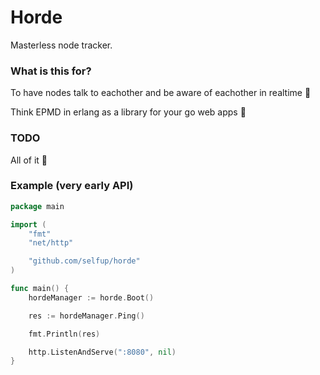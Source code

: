 # Horde

Masterless node tracker.

### What is this for?

To have nodes talk to eachother and be aware of eachother in realtime :rocket:

Think EPMD in erlang as a library for your go web apps :tada:

### TODO

All of it :pray:

### Example (very early API)

```go
package main

import (
	"fmt"
	"net/http"

	"github.com/selfup/horde"
)

func main() {
	hordeManager := horde.Boot()

	res := hordeManager.Ping()

	fmt.Println(res)

	http.ListenAndServe(":8080", nil)
}

```
